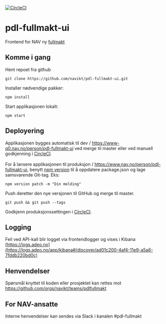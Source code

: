 [![CircleCI](https://circleci.com/gh/navikt/pdl-fullmakt-ui.svg?style=svg)](https://circleci.com/gh/navikt/pdl-fullmakt-ui)

# pdl-fullmakt-ui
Frontend for NAV ny [fullmakt](https://github.com/navikt/pdl-fullmakt-api)

## Komme i gang

Hent repoet fra github

```
git clone https://github.com/navikt/pdl-fullmakt-ui.git
```

Installer nødvendige pakker:

```
npm install
```

Start applikasjonen lokalt:

```
npm start
```


## Deployering

Applikasjonen bygges automatisk til dev / https://www-q0.nav.no/person/pdl-fullmakt-ui ved merge til master eller ved manuell godkjenning i [CircleCI](https://circleci.com/gh/navikt/workflows/pdl-fullmakt-ui). <br><br>
For å lansere applikasjonen til produksjon / https://www.nav.no/person/pdl-fullmakt-ui, benytt [npm version](https://docs.npmjs.com/cli/version) til å oppdatere package.json og lage samsvarende Git-tag. Eks:

```
npm version patch -m "Din melding"
```

Push deretter den nye versjonen til GitHub og merge til master.

```
git push && git push --tags
```

Godkjenn produksjonssettingen i [CircleCI](https://circleci.com/gh/navikt/workflows/pdl-fullmakt-ui).

## Logging

Feil ved API-kall blir logget via frontendlogger og vises i Kibana<br>
[https://logs.adeo.no](https://logs.adeo.no/app/kibana#/discover/ad01c200-4af4-11e9-a5a6-7fddb220bd0c)

## Henvendelser

Spørsmål knyttet til koden eller prosjektet kan rettes mot https://github.com/orgs/navikt/teams/pdlfullmakt

## For NAV-ansatte

Interne henvendelser kan sendes via Slack i kanalen #pdl-fullmakt

